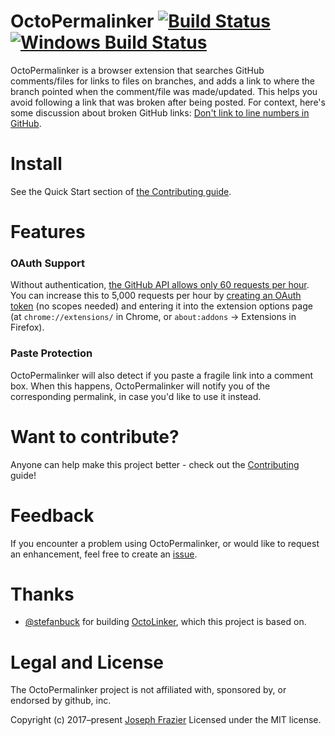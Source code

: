 # OctoPermalinker [![Build Status](https://travis-ci.org/josephfrazier/octopermalinker.svg?branch=master)](https://travis-ci.org/josephfrazier/octopermalinker) [![Windows Build Status](https://ci.appveyor.com/api/projects/status/github/josephfrazier/octopermalinker?svg=true&branch=master)](https://ci.appveyor.com/project/josephfrazier/octopermalinker)

OctoPermalinker is a browser extension that searches GitHub comments/files for links to files on branches, and adds a link to where the branch pointed when the comment/file was made/updated. This helps you avoid following a link that was broken after being posted. For context, here's some discussion about broken GitHub links: [Don't link to line numbers in GitHub](https://news.ycombinator.com/item?id=8046710).

# Install

See the Quick Start section of [the Contributing guide](./CONTRIBUTING.md).

# Features

### OAuth Support

Without authentication, [the GitHub API allows only 60 requests per hour](https://developer.github.com/v3/#rate-limiting). You can increase this to 5,000 requests per hour by [creating an OAuth token](https://github.com/settings/tokens) (no scopes needed) and entering it into the extension options page (at `chrome://extensions/` in Chrome, or `about:addons` -> Extensions in Firefox).

### Paste Protection

OctoPermalinker will also detect if you paste a fragile link into a comment box. When this happens, OctoPermalinker will notify you of the corresponding permalink, in case you'd like to use it instead.

# Want to contribute?

Anyone can help make this project better - check out the [Contributing](/CONTRIBUTING.md) guide!

# Feedback

If you encounter a problem using OctoPermalinker, or would like to request an enhancement, feel free to create an [issue](https://github.com/josephfrazier/octopermalinker/issues).

# Thanks

- [@stefanbuck](https://github.com/stefanbuck) for building [OctoLinker], which this project is based on.

[OctoLinker]: https://github.com/OctoLinker/browser-extension/

# Legal and License

The OctoPermalinker project is not affiliated with, sponsored by, or endorsed by github, inc.

Copyright (c) 2017–present [Joseph Frazier](https://github.com/josephfrazier) Licensed under the MIT license.
